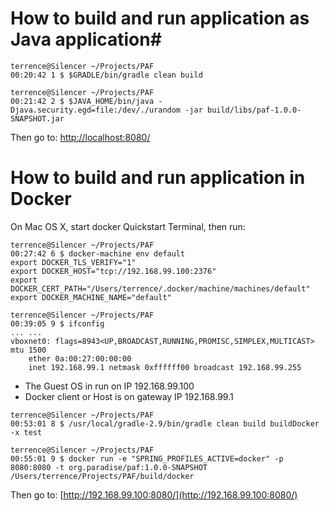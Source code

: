 # How to build and run application as Java application#
```
terrence@Silencer ~/Projects/PAF
00:20:42 1 $ $GRADLE/bin/gradle clean build

terrence@Silencer ~/Projects/PAF
00:21:42 2 $ $JAVA_HOME/bin/java -Djava.security.egd=file:/dev/./urandom -jar build/libs/paf-1.0.0-SNAPSHOT.jar
```
Then go to: [http://localhost:8080/](http://localhost:8080/)


# How to build and run application in Docker #

On Mac OS X, start docker Quickstart Terminal, then run:

```
terrence@Silencer ~/Projects/PAF
00:27:42 6 $ docker-machine env default
export DOCKER_TLS_VERIFY="1"
export DOCKER_HOST="tcp://192.168.99.100:2376"
export DOCKER_CERT_PATH="/Users/terrence/.docker/machine/machines/default"
export DOCKER_MACHINE_NAME="default"

terrence@Silencer ~/Projects/PAF
00:39:05 9 $ ifconfig
... ...
vboxnet0: flags=8943<UP,BROADCAST,RUNNING,PROMISC,SIMPLEX,MULTICAST> mtu 1500
	ether 0a:00:27:00:00:00
	inet 192.168.99.1 netmask 0xffffff00 broadcast 192.168.99.255
```
   * The Guest OS in run on IP 192.168.99.100
   * Docker client or Host is on gateway IP 192.168.99.1

```
terrence@Silencer ~/Projects/PAF
00:53:01 8 $ /usr/local/gradle-2.9/bin/gradle clean build buildDocker -x test

terrence@Silencer ~/Projects/PAF
00:55:01 9 $ docker run -e "SPRING_PROFILES_ACTIVE=docker" -p 8080:8080 -t org.paradise/paf:1.0.0-SNAPSHOT /Users/terrence/Projects/PAF/build/docker
```
Then go to: [http://192.168.99.100:8080/](http://192.168.99.100:8080/)